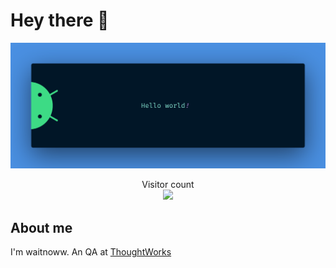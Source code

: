 # Hey there :wave:

<img src="https://raw.githubusercontent.com/naodeng/naodeng/master/resources/banner.png" alt="Hello world">

<p align="center"> 
  Visitor count<br>
  <img src="https://profile-counter.glitch.me/naodeng/count.svg" />
</p>

## About me

I'm waitnoww. An QA at [ThoughtWorks](https://www.thoughtworks.com) 

<!--
**sagar-viradiya/sagar-viradiya** is a ✨ _special_ ✨ repository because its `README.md` (this file) appears on your GitHub profile.

Here are some ideas to get you started:

- 🔭 I’m currently working on ...
- 🌱 I’m currently learning ...
- 👯 I’m looking to collaborate on ...
- 🤔 I’m looking for help with ...
- 💬 Ask me about ...
- 📫 How to reach me: ...
- 😄 Pronouns: ...
- ⚡ Fun fact: ...
-->
